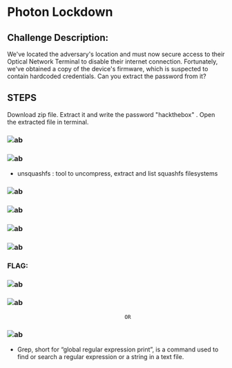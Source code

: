 # Photon Lockdown
## Challenge Description: 
We've located the adversary's location and must now secure access to their Optical Network Terminal to disable their internet connection. Fortunately, we've obtained a copy of the device's firmware, which is suspected to contain hardcoded credentials. Can you extract the password from it?

## STEPS
Download zip file. Extract it and write the password "hackthebox" . Open the extracted file in terminal.

### ![ab](https://github.com/nehabhatt1503/hackthebox/assets/101342579/bbef8ac5-2527-465a-9831-53952407a0fe)
### ![ab](https://github.com/nehabhatt1503/hackthebox/assets/101342579/0aa3120b-aeb9-4a2e-9309-dd4226a93b68) 
- unsquashfs : tool to uncompress, extract and list squashfs filesystems
### ![ab](https://github.com/nehabhatt1503/hackthebox/assets/101342579/9e9bd61a-bfa8-49ac-9beb-6666d91a7d5b)
### ![ab](https://github.com/nehabhatt1503/hackthebox/assets/101342579/747d7d69-faa3-4e6d-b975-ce8ccbb5bf3e)
### ![ab](https://github.com/nehabhatt1503/hackthebox/assets/101342579/ef9b84a0-a49e-48e8-ace6-df49b004eed0)
### ![ab](https://github.com/nehabhatt1503/hackthebox/assets/101342579/c287ab9a-8ab0-4f1e-afca-bba7b36e8b3c)
### FLAG:
### ![ab](https://github.com/nehabhatt1503/hackthebox/assets/101342579/ed35f1e4-72b3-4e77-89af-1663adbf6284)
### ![ab](https://github.com/nehabhatt1503/hackthebox/assets/101342579/81c750f8-1fd3-42eb-a136-70e91a83da06)
                                          OR
### ![ab](https://github.com/nehabhatt1503/hackthebox/assets/101342579/57600700-f28f-4880-89d8-3b9156da91e3) 
- Grep, short for “global regular expression print”, is a command used to find or search a regular expression or a string in a text file.


